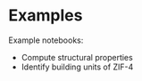 Examples
========

Example notebooks:

- Compute structural properties
- Identify building units of ZIF-4